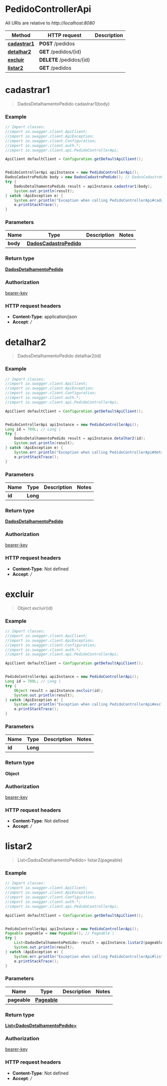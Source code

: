 # PedidoControllerApi

All URIs are relative to *http://localhost:8080*

Method | HTTP request | Description
------------- | ------------- | -------------
[**cadastrar1**](PedidoControllerApi.md#cadastrar1) | **POST** /pedidos | 
[**detalhar2**](PedidoControllerApi.md#detalhar2) | **GET** /pedidos/{id} | 
[**excluir**](PedidoControllerApi.md#excluir) | **DELETE** /pedidos/{id} | 
[**listar2**](PedidoControllerApi.md#listar2) | **GET** /pedidos | 

<a name="cadastrar1"></a>
# **cadastrar1**
> DadosDetalhamentoPedido cadastrar1(body)



### Example
```java
// Import classes:
//import io.swagger.client.ApiClient;
//import io.swagger.client.ApiException;
//import io.swagger.client.Configuration;
//import io.swagger.client.auth.*;
//import io.swagger.client.api.PedidoControllerApi;

ApiClient defaultClient = Configuration.getDefaultApiClient();


PedidoControllerApi apiInstance = new PedidoControllerApi();
DadosCadastroPedido body = new DadosCadastroPedido(); // DadosCadastroPedido | 
try {
    DadosDetalhamentoPedido result = apiInstance.cadastrar1(body);
    System.out.println(result);
} catch (ApiException e) {
    System.err.println("Exception when calling PedidoControllerApi#cadastrar1");
    e.printStackTrace();
}
```

### Parameters

Name | Type | Description  | Notes
------------- | ------------- | ------------- | -------------
 **body** | [**DadosCadastroPedido**](DadosCadastroPedido.md)|  |

### Return type

[**DadosDetalhamentoPedido**](DadosDetalhamentoPedido.md)

### Authorization

[bearer-key](../README.md#bearer-key)

### HTTP request headers

 - **Content-Type**: application/json
 - **Accept**: */*

<a name="detalhar2"></a>
# **detalhar2**
> DadosDetalhamentoPedido detalhar2(id)



### Example
```java
// Import classes:
//import io.swagger.client.ApiClient;
//import io.swagger.client.ApiException;
//import io.swagger.client.Configuration;
//import io.swagger.client.auth.*;
//import io.swagger.client.api.PedidoControllerApi;

ApiClient defaultClient = Configuration.getDefaultApiClient();


PedidoControllerApi apiInstance = new PedidoControllerApi();
Long id = 789L; // Long | 
try {
    DadosDetalhamentoPedido result = apiInstance.detalhar2(id);
    System.out.println(result);
} catch (ApiException e) {
    System.err.println("Exception when calling PedidoControllerApi#detalhar2");
    e.printStackTrace();
}
```

### Parameters

Name | Type | Description  | Notes
------------- | ------------- | ------------- | -------------
 **id** | **Long**|  |

### Return type

[**DadosDetalhamentoPedido**](DadosDetalhamentoPedido.md)

### Authorization

[bearer-key](../README.md#bearer-key)

### HTTP request headers

 - **Content-Type**: Not defined
 - **Accept**: */*

<a name="excluir"></a>
# **excluir**
> Object excluir(id)



### Example
```java
// Import classes:
//import io.swagger.client.ApiClient;
//import io.swagger.client.ApiException;
//import io.swagger.client.Configuration;
//import io.swagger.client.auth.*;
//import io.swagger.client.api.PedidoControllerApi;

ApiClient defaultClient = Configuration.getDefaultApiClient();


PedidoControllerApi apiInstance = new PedidoControllerApi();
Long id = 789L; // Long | 
try {
    Object result = apiInstance.excluir(id);
    System.out.println(result);
} catch (ApiException e) {
    System.err.println("Exception when calling PedidoControllerApi#excluir");
    e.printStackTrace();
}
```

### Parameters

Name | Type | Description  | Notes
------------- | ------------- | ------------- | -------------
 **id** | **Long**|  |

### Return type

**Object**

### Authorization

[bearer-key](../README.md#bearer-key)

### HTTP request headers

 - **Content-Type**: Not defined
 - **Accept**: */*

<a name="listar2"></a>
# **listar2**
> List&lt;DadosDetalhamentoPedido&gt; listar2(pageable)



### Example
```java
// Import classes:
//import io.swagger.client.ApiClient;
//import io.swagger.client.ApiException;
//import io.swagger.client.Configuration;
//import io.swagger.client.auth.*;
//import io.swagger.client.api.PedidoControllerApi;

ApiClient defaultClient = Configuration.getDefaultApiClient();


PedidoControllerApi apiInstance = new PedidoControllerApi();
Pageable pageable = new Pageable(); // Pageable | 
try {
    List<DadosDetalhamentoPedido> result = apiInstance.listar2(pageable);
    System.out.println(result);
} catch (ApiException e) {
    System.err.println("Exception when calling PedidoControllerApi#listar2");
    e.printStackTrace();
}
```

### Parameters

Name | Type | Description  | Notes
------------- | ------------- | ------------- | -------------
 **pageable** | [**Pageable**](.md)|  |

### Return type

[**List&lt;DadosDetalhamentoPedido&gt;**](DadosDetalhamentoPedido.md)

### Authorization

[bearer-key](../README.md#bearer-key)

### HTTP request headers

 - **Content-Type**: Not defined
 - **Accept**: */*

